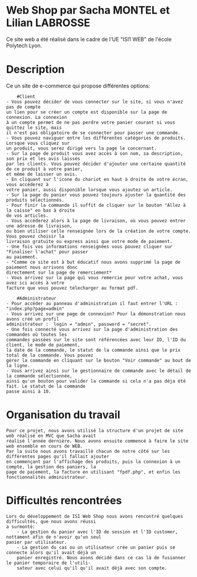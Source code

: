 # Web Shop par Sacha MONTEL et Lilian LABROSSE

Ce site web a été réalisé dans le cadre de l'UE "ISI1 WEB" de l'école Polytech Lyon.

# Description

Ce un site de e-commerce qui propose différentes options:

        #Client
    - Vous pouvez décider de vous connecter sur le site, si vous n'avez pas de compte
    un lien pour se créer un compte est disponible sur la page de connexion. La connexion
    à un compte permet de ne pas perdre votre panier courant si vous quittez le site, mais
    il n'est pas obligatoire de se connecter pour passer une commande.
    - Vous pouvez naviguer entre les différentes catégories de produits. Lorsque vous cliquez sur
    un produit, vous serez dirigé vers la page le concernant.
    - Sur la page de produit vous avez accès à son nom, sa description, son prix et les avis laissés 
    par les clients. Vous pouvez décider d'ajouter une certaine quantité de ce produit à votre panier,
    et même de laisser un avis.
    - En cliquant sur l'icone du chariot en haut à droite de votre écran, vous accéderez à 
    votre panier, aussi disponible lorsque vous ajoutez un article.
    - Sur la page du panier vous pouvez toujours ajuster la quantité des produits sélectionnés.
    - Pour finir la commande il suffit de cliquer sur le bouton "Allez à la caisse" en bas à droite
    de vos articles.
    - Vous accéderez alors à la page de livraison, où vous pouvez entrer une adresse de livraison,
    ou bien utiliser celle renseignée lors de la création de votre compte. Vous pouvez choisir la
    livraison gratuite ou express ainsi que votre mode de paiement.
    - Une fois vos informations renseignées vous pouvez cliquer sur "Finaliser l'achat" pour passer 
    au paiement.
    - *Comme ce site est à but éducatif nous avons supprimé la page de paiement nous arrivons donc 
    directement sur la page de remerciement*
    - Vous arrivez sur la page qui vous remercie pour votre achat, vous avez ici accès à votre 
    facture que vous pouvez télecharger au format pdf.

        #Administrateur
    - Pour accéder au panneau d'administration il faut entrer l'URL : "index.php?page=admin"
    - Vous arrivez sur une page de connexion? Pour la démonstration nous avons créé un profil 
    administrateur :  login = "admin", password = "secret".
    - Une fois connecté vous arrivez sur la page d'administration des commandes où toutes les 
    commandes passées sur le site sont référencées avec leur ID, l'ID du client, le mode de paiement, 
    la date de la commande, le statut de la commande ainsi que le prix total de la commande. Vous pouvez 
    gérer la commande en cliquant sur le bouton "Voir commande" au bout de la ligne.
    - Vous arrivez ainsi sur le gestionnaire de commande avec le détail de la commande sélectionnée, 
    ainsi qu'un bouton pour valider la commande si cela n'a pas déja été fait. Le statut de la commande 
    passe ainsi à 10.


# Organisation du travail

    Pour ce projet, nous avons utilisé la structure d'un projet de site web réalisé en MVC que Sacha avait 
    réalisé l'année dernière. Nous avons ensuite commencé à faire le site web ensemble en cours de WEB.
    Par la suite nous avons travaillé chacun de notre côté sur les différentes pages qu'il fallait ajouter
    en commençant par l'affichage des produits, puis la connexion à un compte, la gestion des paniers, la 
    page de paiement, la facture en utilisant "fpdf.php", et enfin les fonctionnalités administrateur.


# Difficultés rencontrées

    Lors du développement de ISI Web Shop nous avons rencontré quelques difficultés, que nous avons réussi
    a surmonté:
        - La gestion du panier avec l'ID de session et l'ID customer, nottament afin de n'avoir qu'un seul
    panier par utilisateur.
        - La gestion du cas ou un utilisateur crée un panier puis se connecte alors qu'il avait déjà un 
        panier enregistré. Nous avons décidé dans ce cas là de fusionner le panier temporaire de l'utili- 
        sateur avec celui qu'il qu'il avait déjà avec son compte.